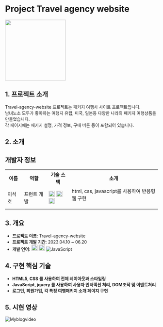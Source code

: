 # Project Travel agency website

<img src="https://github.com/user-attachments/assets/bd84cd3a-621e-4d8a-b035-15a1da996092" height="200">

## 1. 프로젝트 소개

Travel-agency-website 프로젝트는 패키지 여행사 사이트 프로젝트입니다.  
남녀노소 모두가 좋아하는 여행지 유럽, 미국, 일본등 다양한 나라의 패키지 여행상품을 만들었습니다.    
각 페이지에는 패키지 설명, 가격 정보, 구매 버튼 등이 포함되어 있습니다.  

## 2. 소개

## 개발자 정보

<table>
  <tr>
    <th>이름</th>
    <th>역할</th>
    <th>기술 스택</th>
    <th>소개</th>
  </tr>
  <tr>
    <td>이석호</td>
    <td>프런트 개발</td>
    <td>
      <img src="https://img.shields.io/badge/html5-%23E34F26.svg?style=for-the-badge&logo=html5&logoColor=white"  height="20">
      <img src="https://img.shields.io/badge/css3-%231572B6.svg?style=for-the-badge&logo=css3&logoColor=white" height="20">
      <img src="https://img.shields.io/badge/javascript-F7DF1E?style=for-the-badge&logo=javascript&logoColor=black"  height="20">
    </td>
    <td>
      html, css, javascript를 사용하여 반응형웹 구현<br>
      <br>
    </td>
  </tr>
</table>

## 3. 개요

- **프로젝트 이름**: Travel-agency-website
- **프로젝트 개발 기간**: 2023.04.10 ~ 06.20
- **개발 언어**: 
      <img src="https://img.shields.io/badge/html5-%23E34F26.svg?style=for-the-badge&logo=html5&logoColor=white"  height="20">
      <img src="https://img.shields.io/badge/css3-%231572B6.svg?style=for-the-badge&logo=css3&logoColor=white" height="20">
  ![JavaScript](https://img.shields.io/badge/JavaScript-F7DF1E?logo=javascript&logoColor=black)


## 4. 구현 핵심 기술

- **HTML5, CSS 를 사용하여 전체 레이아웃과 스타일링**
- **JavaScript, jquery 를 사용하여 사용자 인터랙션 처리, DOM조작 및 이벤트처리**
- **로그인, 회원가입, 각 특정 여행패키지 소개 페이지 구현**


## 5. 시현 영상

![Myblogvideo](https://github.com/user-attachments/assets/add7b947-f207-437b-af3d-f79ea63ff14a)

